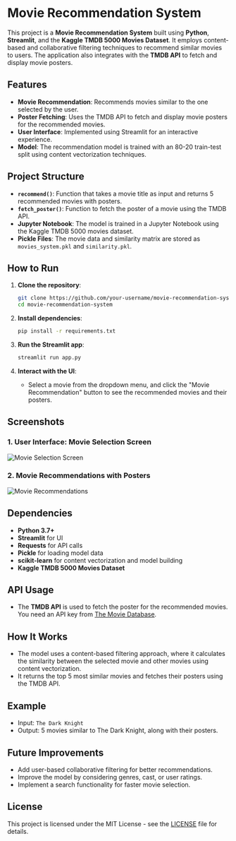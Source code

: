 
# Movie Recommendation System

This project is a **Movie Recommendation System** built using **Python**, **Streamlit**, and the **Kaggle TMDB 5000 Movies Dataset**. It employs content-based and collaborative filtering techniques to recommend similar movies to users. The application also integrates with the **TMDB API** to fetch and display movie posters.

## Features

- **Movie Recommendation**: Recommends movies similar to the one selected by the user.
- **Poster Fetching**: Uses the TMDB API to fetch and display movie posters for the recommended movies.
- **User Interface**: Implemented using Streamlit for an interactive experience.
- **Model**: The recommendation model is trained with an 80-20 train-test split using content vectorization techniques.

## Project Structure

- **`recommend()`**: Function that takes a movie title as input and returns 5 recommended movies with posters.
- **`fetch_poster()`**: Function to fetch the poster of a movie using the TMDB API.
- **Jupyter Notebook**: The model is trained in a Jupyter Notebook using the Kaggle TMDB 5000 movies dataset.
- **Pickle Files**: The movie data and similarity matrix are stored as `movies_system.pkl` and `similarity.pkl`.

## How to Run

1. **Clone the repository**:
   ```bash
   git clone https://github.com/your-username/movie-recommendation-system.git
   cd movie-recommendation-system
   ```

2. **Install dependencies**:
   ```bash
   pip install -r requirements.txt
   ```

3. **Run the Streamlit app**:
   ```bash
   streamlit run app.py
   ```

4. **Interact with the UI**:
   - Select a movie from the dropdown menu, and click the "Movie Recommendation" button to see the recommended movies and their posters.

## Screenshots

### 1. **User Interface: Movie Selection Screen**

![Movie Selection Screen](https://github.com/your-username/movie-recommendation-system/blob/main/screenshots/movie-selection.png)

### 2. **Movie Recommendations with Posters**

![Movie Recommendations](https://github.com/your-username/movie-recommendation-system/blob/main/screenshots/recommendations-with-posters.png)

## Dependencies

- **Python 3.7+**
- **Streamlit** for UI
- **Requests** for API calls
- **Pickle** for loading model data
- **scikit-learn** for content vectorization and model building
- **Kaggle TMDB 5000 Movies Dataset**

## API Usage

- The **TMDB API** is used to fetch the poster for the recommended movies. You need an API key from [The Movie Database](https://www.themoviedb.org/).

## How It Works

- The model uses a content-based filtering approach, where it calculates the similarity between the selected movie and other movies using content vectorization.
- It returns the top 5 most similar movies and fetches their posters using the TMDB API.

## Example

- Input: `The Dark Knight`
- Output: 5 movies similar to The Dark Knight, along with their posters.

## Future Improvements

- Add user-based collaborative filtering for better recommendations.
- Improve the model by considering genres, cast, or user ratings.
- Implement a search functionality for faster movie selection.

## License

This project is licensed under the MIT License - see the [LICENSE](LICENSE) file for details.

